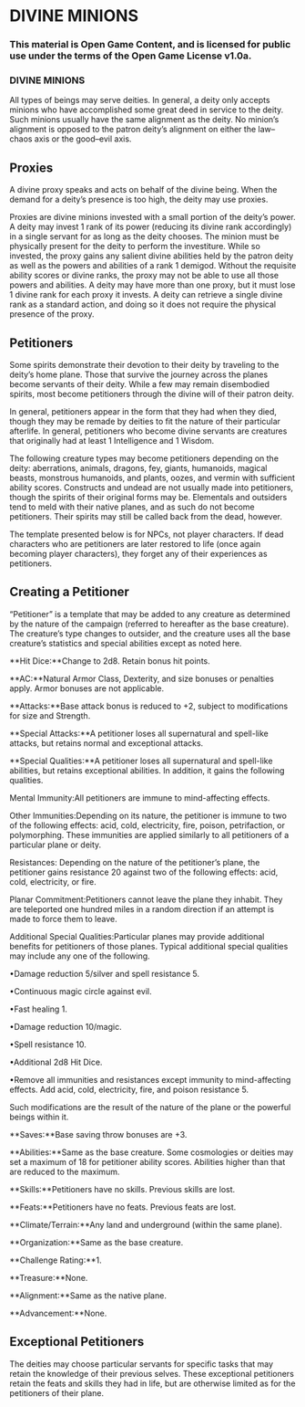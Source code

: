 # DIVINE MINIONS

### This material is Open Game Content, and is licensed for public use under the terms of the Open Game License v1.0a.

### DIVINE MINIONS





All types of beings may serve deities. In general, a deity only accepts minions who have accomplished some great deed in service to the deity. Such minions usually have the same alignment as the deity. No minion’s alignment is opposed to the patron deity’s alignment on either the law–chaos axis or the good–evil axis.





## Proxies

A divine proxy speaks and acts on behalf of the divine being. When the demand for a deity’s presence is too high, the deity may use proxies.

Proxies are divine minions invested with a small portion of the deity’s power. A deity may invest 1 rank of its power (reducing its divine rank accordingly) in a single servant for as long as the deity chooses. The minion must be physically present for the deity to perform the investiture. While so invested, the proxy gains any salient divine abilities held by the patron deity as well as the powers and abilities of a rank 1 demigod. Without the requisite ability scores or divine ranks, the proxy may not be able to use all those powers and abilities. A deity may have more than one proxy, but it must lose 1 divine rank for each proxy it invests. A deity can retrieve a single divine rank as a standard action, and doing so it does not require the physical presence of the proxy.





## Petitioners

Some spirits demonstrate their devotion to their deity by traveling to the deity’s home plane. Those that survive the journey across the planes become servants of their deity. While a few may remain disembodied spirits, most become petitioners through the divine will of their patron deity.

In general, petitioners appear in the form that they had when they died, though they may be remade by deities to fit the nature of their particular afterlife. In general, petitioners who become divine servants are creatures that originally had at least 1 Intelligence and 1 Wisdom.

The following creature types may become petitioners depending on the deity: aberrations, animals, dragons, fey, giants, humanoids, magical beasts, monstrous humanoids, and plants, oozes, and vermin with sufficient ability scores. Constructs and undead are not usually made into petitioners, though the spirits of their original forms may be. Elementals and outsiders tend to meld with their native planes, and as such do not become petitioners. Their spirits may still be called back from the dead, however.

The template presented below is for NPCs, not player characters. If dead characters who are petitioners are later restored to life (once again becoming player characters), they forget any of their experiences as petitioners.





## Creating a Petitioner

“Petitioner” is a template that may be added to any creature as determined by the nature of the campaign (referred to hereafter as the base creature). The creature’s type changes to outsider, and the creature uses all the base creature’s statistics and special abilities except as noted here.

**Hit Dice:**Change to 2d8. Retain bonus hit points.

**AC:**Natural Armor Class, Dexterity, and size bonuses or penalties apply. Armor bonuses are not applicable.

**Attacks:**Base attack bonus is reduced to +2, subject to modifications for size and Strength.

**Special Attacks:**A petitioner loses all supernatural and spell-like attacks, but retains normal and exceptional attacks.

**Special Qualities:**A petitioner loses all supernatural and spell-like abilities, but retains exceptional abilities. In addition, it gains the following qualities.

Mental Immunity:All petitioners are immune to mind-affecting effects.

Other Immunities:Depending on its nature, the petitioner is immune to two of the following effects: acid, cold, electricity, fire, poison, petrifaction, or polymorphing. These immunities are applied similarly to all petitioners of a particular plane or deity.

Resistances: Depending on the nature of the petitioner’s plane, the petitioner gains resistance 20 against two of the following effects: acid, cold, electricity, or fire.

Planar Commitment:Petitioners cannot leave the plane they inhabit. They are teleported one hundred miles in a random direction if an attempt is made to force them to leave.

Additional Special Qualities:Particular planes may provide additional benefits for petitioners of those planes. Typical additional special qualities may include any one of the following.

•Damage reduction 5/silver and spell resistance 5.

•Continuous magic circle against evil.

•Fast healing 1.

•Damage reduction 10/magic.

•Spell resistance 10.

•Additional 2d8 Hit Dice.

•Remove all immunities and resistances except immunity to mind-affecting effects. Add acid, cold, electricity, fire, and poison resistance 5.

Such modifications are the result of the nature of the plane or the powerful beings within it.

**Saves:**Base saving throw bonuses are +3.

**Abilities:**Same as the base creature. Some cosmologies or deities may set a maximum of 18 for petitioner ability scores. Abilities higher than that are reduced to the maximum.

**Skills:**Petitioners have no skills. Previous skills are lost.

**Feats:**Petitioners have no feats. Previous feats are lost.

**Climate/Terrain:**Any land and underground (within the same plane).

**Organization:**Same as the base creature.

**Challenge Rating:**1.

**Treasure:**None.

**Alignment:**Same as the native plane.

**Advancement:**None.





## Exceptional Petitioners

The deities may choose particular servants for specific tasks that may retain the knowledge of their previous selves. These exceptional petitioners retain the feats and skills they had in life, but are otherwise limited as for the petitioners of their plane.

